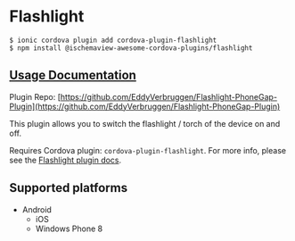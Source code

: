 # Flashlight

```
$ ionic cordova plugin add cordova-plugin-flashlight
$ npm install @ischemaview-awesome-cordova-plugins/flashlight
```

## [Usage Documentation](https://danielsogl.gitbook.io/awesome-cordova-plugins/plugins/flashlight/)

Plugin Repo: [https://github.com/EddyVerbruggen/Flashlight-PhoneGap-Plugin](https://github.com/EddyVerbruggen/Flashlight-PhoneGap-Plugin)

This plugin allows you to switch the flashlight / torch of the device on and off.

Requires Cordova plugin: `cordova-plugin-flashlight`. For more info, please see the [Flashlight plugin docs](https://github.com/EddyVerbruggen/Flashlight-PhoneGap-Plugin).

## Supported platforms

- Android
  - iOS
  - Windows Phone 8
  


